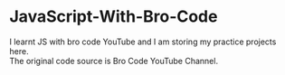 # JavaScript-With-Bro-Code
I learnt JS with bro code YouTube and I am storing my practice projects here.<br>
The original code source is Bro Code YouTube Channel.
